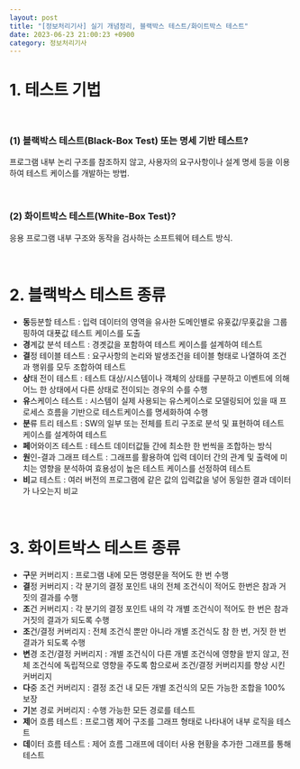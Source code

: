 ```yaml
---
layout: post
title: "[정보처리기사] 실기 개념정리, 블랙박스 테스트/화이트박스 테스트"
date: 2023-06-23 21:00:23 +0900
category: 정보처리기사
---
```


# 1. 테스트 기법   
<br>

### (1) 블랙박스 테스트(Black-Box Test) 또는 명세 기반 테스트?   
프로그램 내부 논리 구조를 참조하지 않고, 사용자의 요구사항이나 설계 명세 등을 이용하여 테스트 케이스를 개발하는 방법.

<br>

### (2) 화이트박스 테스트(White-Box Test)?    
응용 프로그램 내부 구조와 동작을 검사하는 소프트웨어 테스트 방식.

<br>

# 2. 블랙박스 테스트 종류
- **동**등분할 테스트 : 입력 데이터의 영역을 유사한 도메인별로 유횻값/무횻값을 그룹핑하여 대푯값 테스트 케이스를 도출   
- **경**계값 분석 테스트 : 경곗값을 포함하여 테스트 케이스를 설계하여 테스트   
- **결**정 테이블 테스트 : 요구사항의 논리와 발생조건을 테이블 형태로 나열하여 조건과 행위를 모두 조합하여 테스트   
- **상**태 전이 테스트 : 테스트 대상/시스템이나 객체의 상태를 구분하고 이벤트에 의해 어느 한 상태에서 다른 상태로 전이되는 경우의 수를 수행   
- **유**스케이스 테스트 : 시스템이 실제 사용되는 유스케이스로 모델링되어 있을 때 프로세스 흐름을 기반으로 테스트케이스를 명세화하여 수행   
- **분**류 트리 테스트 : SW의 일부 또는 전체를 트리 구조로 분석 및 표현하여 테스트 케이스를 설계하여 테스트   
- **페**어와이즈 테스트 : 테스트 데이터값들 간에 최소한 한 번씩을 조합하는 방식   
- **원**인-결과 그래프 테스트 : 그래프를 활용하여 입력 데이터 간의 관계 및 출력에 미치는 영향을 분석하여 효용성이 높은 테스트 케이스를 선정하여 테스트   
- **비**교 테스트 : 여러 버전의 프로그램에 같은 값의 입력값을 넣어 동일한 결과 데이터가 나오는지 비교   
  
<br>

# 3. 화이트박스 테스트 종류
- **구**문 커버리지 : 프로그램 내에 모든 명령문을 적어도 한 번 수행   
- **결**정 커버리지 : 각 분기의 결정 포인트 내의 전체 조건식이 적어도 한번은 참과 거짓의 결과를 수행   
- **조**건 커버리지 : 각 분기의 결정 포인트 내의 각 개별 조건식이 적어도 한 번은 참과 거짓의 결과가 되도록 수행
- **조**건/결정 커버리지 : 전체 조건식 뿐만 아니라 개별 조건식도 참 한 번, 거짓 한 번 결과가 되도록 수행   
- **변**경 조건/결정 커버리지 : 개별 조건식이 다른 개별 조건식에 영향을 받지 않고, 전체 조건식에 독립적으로 영향을 주도록 함으로써 조건/결정 커버리지를 향상 시킨 커버리지  
- **다**중 조건 커버리지 : 결정 조건 내 모든 개별 조건식의 모든 가능한 조합을 100% 보장   
- **기**본 경로 커버리지 : 수행 가능한 모든 경로를 테스트   
- **제**어 흐름 테스트 : 프로그램 제어 구조를 그래프 형태로 나타내어 내부 로직을 테스트 
- **데**이터 흐름 테스트 : 제어 흐름 그래프에 데이터 사용 현황을 추가한 그래프를 통해 테스트 



